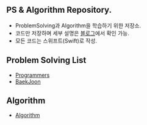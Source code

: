 ## PS & Algorithm Repository. 
- ProblemSolving과 Algorithm을 학습하기 위한 저장소. 
- 코드만 저장하며 세부 설명은 [블로그](https://velog.io/@torch-ray)에서 확인 가능.  
- 모든 코드는 스위프트(Swift)로 작성. 

## Problem Solving List

- [Programmers](https://github.com/torch-ray/psalgorithm/tree/programmers)
- [BaekJoon](https://github.com/torch-ray/psalgorithm/tree/baekjoon)

## Algorithm
- [Algorithm](https://github.com/torch-ray/psalgorithm/tree/algorithm)
